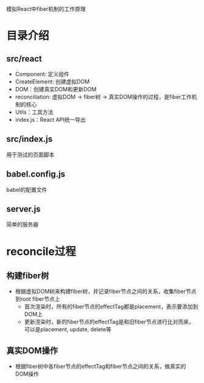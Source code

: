 模拟React中fiber机制的工作原理
# 目录介绍
## src/react
- Component: 定义组件
- CreateElement: 创建虚拟DOM
- DOM：创建真实DOM和更新DOM
- reconciliation: 虚拟DOM -> fiber树 -> 真实DOM操作的过程，是fiber工作机制的核心
- Utils：工具方法
- index.js：React API统一导出
## src/index.js
用于测试的页面脚本
## babel.config.js
babel的配置文件
## server.js
简单的服务器
# reconcile过程
## 构建fiber树
- 根据虚拟DOM树来构建fiber树，并记录fiber节点之间的关系，收集fiber节点到root fiber节点上
  - 首次渲染时，所有的fiber节点的effectTag都是placement，表示要添加到DOM上
  - 更新渲染时，新的fiber节点的effectTag是和旧fiber节点进行比对而来，可以是placement, update, delete等
## 真实DOM操作
- 根据fiber树中各fiber节点的effectTag和fiber节点之间的关系，做真实的DOM操作